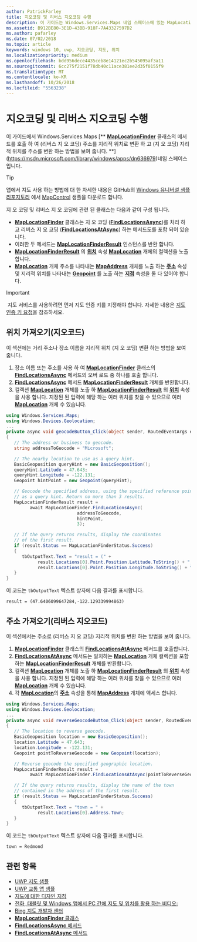 ```yaml
---
author: PatrickFarley
title: 지오코딩 및 리버스 지오코딩 수행
description: 이 가이드는 Windows.Services.Maps 네임 스페이스에 있는 MapLocationFinder 클래스의 메서드를 호출 하 여 (리버스 지 오 코딩) 주소를 지리적 위치로 변환 하 고 (지 오 코딩) 지리적 위치를 주소를 변환 하는 방법을 보여 줍니다.
ms.assetid: B912BE80-3E1D-43BB-918F-7A43327597D2
ms.author: pafarley
ms.date: 07/02/2018
ms.topic: article
keywords: windows 10, uwp, 지오코딩, 지도, 위치
ms.localizationpriority: medium
ms.openlocfilehash: bdd956dece4435ceb8e14121ec2b545095af3a11
ms.sourcegitcommit: 6cc275f2151f78db40c11ace381ee2d35f0155f9
ms.translationtype: MT
ms.contentlocale: ko-KR
ms.lasthandoff: 10/26/2018
ms.locfileid: "5563238"
---
```

# <a name="perform-geocoding-and-reverse-geocoding"></a>지오코딩 및 리버스 지오코딩 수행

이 가이드에서 Windows.Services.Maps [** [**MapLocationFinder**](https://msdn.microsoft.com/library/windows/apps/dn627550) 클래스의 메서드를 호출 하 여 (리버스 지 오 코딩) 주소를 지리적 위치로 변환 하 고 (지 오 코딩) 지리적 위치를 주소를 변환 하는 방법을 보여 줍니다. **](https://msdn.microsoft.com/library/windows/apps/dn636979)네임 스페이스입니다.

> [!TIP]
> 앱에서 지도 사용 하는 방법에 대 한 자세한 내용은 GitHub의 [Windows 유니버설 샘플 리포지토리](hhttps://github.com/Microsoft/Windows-universal-samples) 에서 [MapControl](https://github.com/Microsoft/Windows-universal-samples/tree/master/Samples/MapControl) 샘플을 다운로드 합니다.

지 오 코딩 및 리버스 지 오 코딩에 관련 된 클래스는 다음과 같이 구성 됩니다.

-   [**MapLocationFinder**](https://msdn.microsoft.com/library/windows/apps/dn627550) 클래스는 지 오 코딩 ([**FindLocationsAsync**](https://msdn.microsoft.com/library/windows/apps/dn636925))를 처리 하 고 리버스 지 오 코딩 ([**FindLocationsAtAsync**](https://msdn.microsoft.com/library/windows/apps/dn636928)) 하는 메서드도를 포함 되어 있습니다.
-   이러한 두 메서드는 [**MapLocationFinderResult**](https://msdn.microsoft.com/library/windows/apps/dn627551) 인스턴스를 반환 합니다.
-   [**MapLocationFinderResult**](https://msdn.microsoft.com/library/windows/apps/dn627551) 의 [**위치**](https://msdn.microsoft.com/library/windows/apps/dn627552) 속성 [**MapLocation**](https://msdn.microsoft.com/library/windows/apps/dn627549) 개체의 컬렉션을 노출 합니다. 
-   [**MapLocation**](https://msdn.microsoft.com/library/windows/apps/dn627549) 개체 주소를 나타내는 [**MapAddress**](https://msdn.microsoft.com/library/windows/apps/dn627533) 개체를 노출 하는 [**주소**](https://msdn.microsoft.com/library/windows/apps/dn636929) 속성 및 지리적 위치를 나타내는 [**Geopoint**](https://docs.microsoft.com/uwp/api/windows.devices.geolocation.geopoint) 를 노출 하는 [**지점**](https://docs.microsoft.com/uwp/api/windows.services.maps.maplocation.point) 속성을 둘 다 있어야 합니다.

> [!IMPORTANT]
> 지도 서비스를 사용하려면 먼저 지도 인증 키를 지정해야 합니다. 자세한 내용은 [지도 인증 키 요청](authentication-key.md)을 참조하세요.

## <a name="get-a-location-geocode"></a>위치 가져오기(지오코드)

이 섹션에는 거리 주소나 장소 이름을 지리적 위치 (지 오 코딩) 변환 하는 방법을 보여 줍니다.

1.  장소 이름 또는 주소를 사용 하 여 [**MapLocationFinder**](https://msdn.microsoft.com/library/windows/apps/dn627550) 클래스의 [**FindLocationsAsync**](https://msdn.microsoft.com/library/windows/apps/dn636925) 메서드의 오버 로드 중 하나를 호출 합니다.
2.  [**FindLocationsAsync**](https://msdn.microsoft.com/library/windows/apps/dn636925) 메서드 [**MapLocationFinderResult**](https://msdn.microsoft.com/library/windows/apps/dn627551) 개체를 반환합니다.
3.  컬렉션 [**MapLocation**](https://msdn.microsoft.com/library/windows/apps/dn627549) 개체를 노출 하 [**MapLocationFinderResult**](https://msdn.microsoft.com/library/windows/apps/dn627551) 의 [**위치**](https://msdn.microsoft.com/library/windows/apps/dn627552) 속성을 사용 합니다. 지정된 된 입력에 해당 하는 여러 위치를 찾을 수 있으므로 여러 [**MapLocation**](https://msdn.microsoft.com/library/windows/apps/dn627549) 개체 수 있습니다.

```csharp
using Windows.Services.Maps;
using Windows.Devices.Geolocation;
...
private async void geocodeButton_Click(object sender, RoutedEventArgs e)
{
   // The address or business to geocode.
   string addressToGeocode = "Microsoft";

   // The nearby location to use as a query hint.
   BasicGeoposition queryHint = new BasicGeoposition();
   queryHint.Latitude = 47.643;
   queryHint.Longitude = -122.131;
   Geopoint hintPoint = new Geopoint(queryHint);

   // Geocode the specified address, using the specified reference point
   // as a query hint. Return no more than 3 results.
   MapLocationFinderResult result =
         await MapLocationFinder.FindLocationsAsync(
                           addressToGeocode,
                           hintPoint,
                           3);

   // If the query returns results, display the coordinates
   // of the first result.
   if (result.Status == MapLocationFinderStatus.Success)
   {
      tbOutputText.Text = "result = (" +
            result.Locations[0].Point.Position.Latitude.ToString() + "," +
            result.Locations[0].Point.Position.Longitude.ToString() + ")";
   }
}
```

이 코드는 `tbOutputText` 텍스트 상자에 다음 결과를 표시합니다.

``` syntax
result = (47.6406099647284,-122.129339994863)
```

## <a name="get-an-address-reverse-geocode"></a>주소 가져오기(리버스 지오코드)

이 섹션에서는 주소로 (리버스 지 오 코딩) 지리적 위치를 변환 하는 방법을 보여 줍니다.

1.  [**MapLocationFinder**](https://msdn.microsoft.com/library/windows/apps/dn627550) 클래스의 [**FindLocationsAtAsync**](https://msdn.microsoft.com/library/windows/apps/dn636928) 메서드를 호출합니다.
2.  [**FindLocationsAtAsync**](https://msdn.microsoft.com/library/windows/apps/dn636928) 메서드는 일치하는 [**MapLocation**](https://msdn.microsoft.com/library/windows/apps/dn627549) 개체 컬렉션을 포함하는 [**MapLocationFinderResult**](https://msdn.microsoft.com/library/windows/apps/dn627551) 개체를 반환합니다.
3.  컬렉션 [**MapLocation**](https://msdn.microsoft.com/library/windows/apps/dn627549) 개체를 노출 하 [**MapLocationFinderResult**](https://msdn.microsoft.com/library/windows/apps/dn627551) 의 [**위치**](https://msdn.microsoft.com/library/windows/apps/dn627552) 속성을 사용 합니다. 지정된 된 입력에 해당 하는 여러 위치를 찾을 수 있으므로 여러 [**MapLocation**](https://msdn.microsoft.com/library/windows/apps/dn627549) 개체 수 있습니다.
4.  각 [**MapLocation**](https://msdn.microsoft.com/library/windows/apps/dn627549)의 [**주소**](https://msdn.microsoft.com/library/windows/apps/dn636929) 속성을 통해 [**MapAddress**](https://msdn.microsoft.com/library/windows/apps/dn627533) 개체에 액세스 합니다.

```csharp
using Windows.Services.Maps;
using Windows.Devices.Geolocation;
...
private async void reverseGeocodeButton_Click(object sender, RoutedEventArgs e)
{
   // The location to reverse geocode.
   BasicGeoposition location = new BasicGeoposition();
   location.Latitude = 47.643;
   location.Longitude = -122.131;
   Geopoint pointToReverseGeocode = new Geopoint(location);

   // Reverse geocode the specified geographic location.
   MapLocationFinderResult result =
         await MapLocationFinder.FindLocationsAtAsync(pointToReverseGeocode);

   // If the query returns results, display the name of the town
   // contained in the address of the first result.
   if (result.Status == MapLocationFinderStatus.Success)
   {
      tbOutputText.Text = "town = " +
            result.Locations[0].Address.Town;
   }
}
```

이 코드는 `tbOutputText` 텍스트 상자에 다음 결과를 표시합니다.

``` syntax
town = Redmond
```

## <a name="related-topics"></a>관련 항목

* [UWP 지도 샘플](http://go.microsoft.com/fwlink/p/?LinkId=619977)
* [UWP 교통 앱 샘플](http://go.microsoft.com/fwlink/p/?LinkId=619982)
* [지도에 대한 디자인 지침](https://msdn.microsoft.com/library/windows/apps/dn596102)
* [전화, 태블릿 및 Windows 앱에서 PC 간에 지도 및 위치를 활용 하는 비디오:](https://channel9.msdn.com/Events/Build/2015/2-757)
* [Bing 지도 개발자 센터](https://www.bingmapsportal.com/)
* [**MapLocationFinder** 클래스](https://msdn.microsoft.com/library/windows/apps/dn627550)
* [**FindLocationsAsync** 메서드](https://msdn.microsoft.com/library/windows/apps/dn636925)
* [**FindLocationsAtAsync** 메서드](https://msdn.microsoft.com/library/windows/apps/dn636928)
